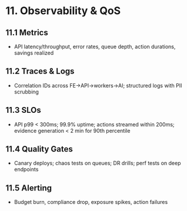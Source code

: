# 11. Observability & QoS

## 11.1 Metrics
- API latency/throughput, error rates, queue depth, action durations, savings realized

## 11.2 Traces & Logs
- Correlation IDs across FE→API→workers→AI; structured logs with PII scrubbing

## 11.3 SLOs
- API p99 < 300ms; 99.9% uptime; actions streamed within 200ms; evidence generation < 2 min for 90th percentile

## 11.4 Quality Gates
- Canary deploys; chaos tests on queues; DR drills; perf tests on deep endpoints

## 11.5 Alerting
- Budget burn, compliance drop, exposure spikes, action failures
